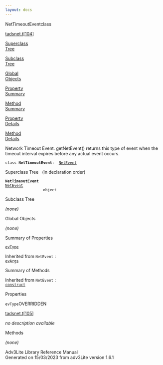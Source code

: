 ```yaml
---
layout: docs
---
```

<span class="title">NetTimeoutEvent</span><span class="type">class</span>

[tadsnet.t](../file/tadsnet.t.html)\[[104](../source/tadsnet.t.html#104)\]

[Superclass  
Tree](#_SuperClassTree_)

[Subclass  
Tree](#_SubClassTree_)

[Global  
Objects](#_ObjectSummary_)

[Property  
Summary](#_PropSummary_)

[Method  
Summary](#_MethodSummary_)

[Property  
Details](#_Properties_)

[Method  
Details](#_Methods_)



Network Timeout Event. getNetEvent() returns this type of event when the
timeout interval expires before any actual event occurs.

`class `**`NetTimeoutEvent`**` :   `[`NetEvent`](../object/NetEvent.html)



<span id="_SuperClassTree_"></span>



<span class="hdln">Superclass Tree</span>   (in declaration order)



**`NetTimeoutEvent`**  
[`NetEvent`](../object/NetEvent.html)  
`                 object`  
<span id="_SubClassTree_"></span>



<span class="hdln">Subclass Tree</span>  



*(none)* <span id="_ObjectSummary_"></span>



<span class="hdln">Global Objects</span>  



*(none)* <span id="_PropSummary_"></span>



<span class="hdln">Summary of Properties</span>  



[`evType`](#evType)

Inherited from `NetEvent` :  
[`evArgs`](../object/NetEvent.html#evArgs)

<span id="_MethodSummary_"></span>



<span class="hdln">Summary of Methods</span>  





Inherited from `NetEvent` :  
[`construct`](../object/NetEvent.html#construct)

<span id="_Properties_"></span>



<span class="hdln">Properties</span>  



<span id="evType"></span>

`evType`<span class="rem">OVERRIDDEN</span>

[tadsnet.t](../file/tadsnet.t.html)\[[105](../source/tadsnet.t.html#105)\]



*no description available*



<span id="_Methods_"></span>



<span class="hdln">Methods</span>  



*(none)*



Adv3Lite Library Reference Manual  
Generated on 15/03/2023 from adv3Lite version 1.6.1



